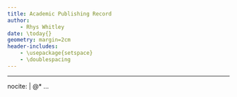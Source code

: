 ```yaml
---
title: Academic Publishing Record 
author:
    - Rhys Whitley 
date: \today{}
geometry: margin=2cm
header-includes:
    - \usepackage{setspace}
    - \doublespacing
---
```


---
nocite: |
  @*
...
